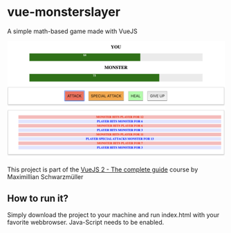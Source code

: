 # vue-monsterslayer

A simple math-based game made with VueJS


![screenshot of monster slayer](monster-slayer.png "Screenshot of the running application")

This project is part of the [VueJS 2 - The complete guide](https://www.udemy.com/course/vuejs-2-the-complete-guide/) course by Maximillian Schwarzmüller


## How to run it?

Simply download the project to your machine and run index.html with your favorite webbrowser. 
Java-Script needs to be enabled.
